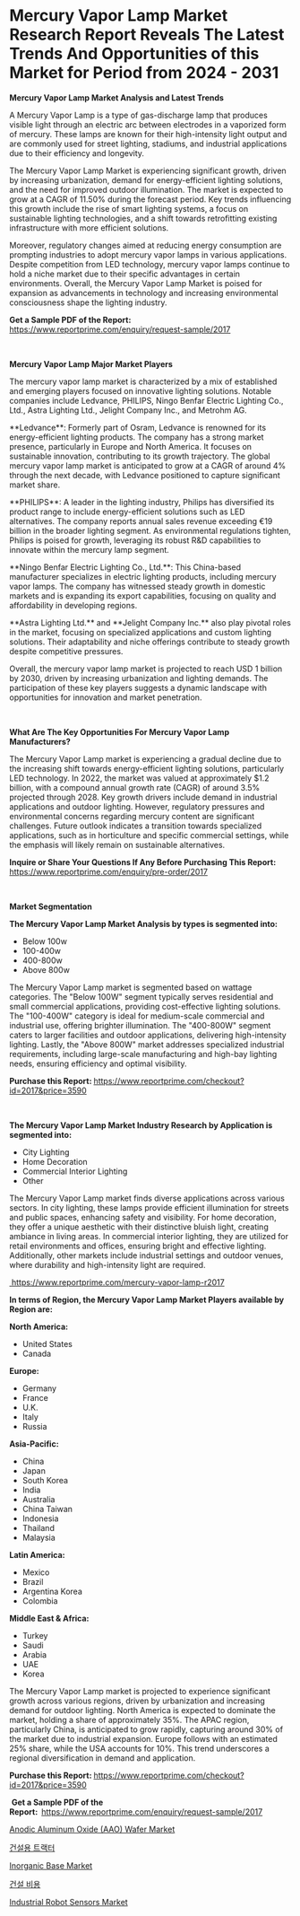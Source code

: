 <p><h1>Mercury Vapor Lamp Market Research Report Reveals The Latest Trends And Opportunities of this Market for Period from 2024 - 2031</h1></p><p><strong>Mercury Vapor Lamp Market Analysis and Latest Trends</strong></p>
<p><p>A Mercury Vapor Lamp is a type of gas-discharge lamp that produces visible light through an electric arc between electrodes in a vaporized form of mercury. These lamps are known for their high-intensity light output and are commonly used for street lighting, stadiums, and industrial applications due to their efficiency and longevity. </p><p>The Mercury Vapor Lamp Market is experiencing significant growth, driven by increasing urbanization, demand for energy-efficient lighting solutions, and the need for improved outdoor illumination. The market is expected to grow at a CAGR of 11.50% during the forecast period. Key trends influencing this growth include the rise of smart lighting systems, a focus on sustainable lighting technologies, and a shift towards retrofitting existing infrastructure with more efficient solutions.</p><p>Moreover, regulatory changes aimed at reducing energy consumption are prompting industries to adopt mercury vapor lamps in various applications. Despite competition from LED technology, mercury vapor lamps continue to hold a niche market due to their specific advantages in certain environments. Overall, the Mercury Vapor Lamp Market is poised for expansion as advancements in technology and increasing environmental consciousness shape the lighting industry.</p></p>
<p><strong>Get a Sample PDF of the Report:&nbsp;</strong> <a href="https://www.reportprime.com/enquiry/request-sample/2017">https://www.reportprime.com/enquiry/request-sample/2017</a></p>
<p>&nbsp;</p>
<p><strong>Mercury Vapor Lamp Major Market Players</strong></p>
<p><p>The mercury vapor lamp market is characterized by a mix of established and emerging players focused on innovative lighting solutions. Notable companies include Ledvance, PHILIPS, Ningo Benfar Electric Lighting Co., Ltd., Astra Lighting Ltd., Jelight Company Inc., and Metrohm AG.</p><p>**Ledvance**: Formerly part of Osram, Ledvance is renowned for its energy-efficient lighting products. The company has a strong market presence, particularly in Europe and North America. It focuses on sustainable innovation, contributing to its growth trajectory. The global mercury vapor lamp market is anticipated to grow at a CAGR of around 4% through the next decade, with Ledvance positioned to capture significant market share.</p><p>**PHILIPS**: A leader in the lighting industry, Philips has diversified its product range to include energy-efficient solutions such as LED alternatives. The company reports annual sales revenue exceeding €19 billion in the broader lighting segment. As environmental regulations tighten, Philips is poised for growth, leveraging its robust R&D capabilities to innovate within the mercury lamp segment.</p><p>**Ningo Benfar Electric Lighting Co., Ltd.**: This China-based manufacturer specializes in electric lighting products, including mercury vapor lamps. The company has witnessed steady growth in domestic markets and is expanding its export capabilities, focusing on quality and affordability in developing regions.</p><p>**Astra Lighting Ltd.** and **Jelight Company Inc.** also play pivotal roles in the market, focusing on specialized applications and custom lighting solutions. Their adaptability and niche offerings contribute to steady growth despite competitive pressures.</p><p>Overall, the mercury vapor lamp market is projected to reach USD 1 billion by 2030, driven by increasing urbanization and lighting demands. The participation of these key players suggests a dynamic landscape with opportunities for innovation and market penetration.</p></p>
<p>&nbsp;</p>
<p><strong>What Are The Key Opportunities For Mercury Vapor Lamp Manufacturers?</strong></p>
<p><p>The Mercury Vapor Lamp market is experiencing a gradual decline due to the increasing shift towards energy-efficient lighting solutions, particularly LED technology. In 2022, the market was valued at approximately $1.2 billion, with a compound annual growth rate (CAGR) of around 3.5% projected through 2028. Key growth drivers include demand in industrial applications and outdoor lighting. However, regulatory pressures and environmental concerns regarding mercury content are significant challenges. Future outlook indicates a transition towards specialized applications, such as in horticulture and specific commercial settings, while the emphasis will likely remain on sustainable alternatives.</p></p>
<p><strong>Inquire or Share Your Questions If Any Before Purchasing This Report:</strong> <a href="https://www.reportprime.com/enquiry/pre-order/2017">https://www.reportprime.com/enquiry/pre-order/2017</a></p>
<p>&nbsp;</p>
<p><strong>Market Segmentation</strong></p>
<p><strong>The Mercury Vapor Lamp Market Analysis by types is segmented into:</strong></p>
<p><ul><li>Below 100w</li><li>100-400w</li><li>400-800w</li><li>Above 800w</li></ul></p>
<p><p>The Mercury Vapor Lamp market is segmented based on wattage categories. The "Below 100W" segment typically serves residential and small commercial applications, providing cost-effective lighting solutions. The "100-400W" category is ideal for medium-scale commercial and industrial use, offering brighter illumination. The "400-800W" segment caters to larger facilities and outdoor applications, delivering high-intensity lighting. Lastly, the "Above 800W" market addresses specialized industrial requirements, including large-scale manufacturing and high-bay lighting needs, ensuring efficiency and optimal visibility.</p></p>
<p><strong>Purchase this Report:&nbsp;</strong><a href="https://www.reportprime.com/checkout?id=2017&price=3590">https://www.reportprime.com/checkout?id=2017&price=3590</a></p>
<p>&nbsp;</p>
<p><strong>The Mercury Vapor Lamp Market Industry Research by Application is segmented into:</strong></p>
<p><ul><li>City Lighting</li><li>Home Decoration</li><li>Commercial Interior Lighting</li><li>Other</li></ul></p>
<p><p>The Mercury Vapor Lamp market finds diverse applications across various sectors. In city lighting, these lamps provide efficient illumination for streets and public spaces, enhancing safety and visibility. For home decoration, they offer a unique aesthetic with their distinctive bluish light, creating ambiance in living areas. In commercial interior lighting, they are utilized for retail environments and offices, ensuring bright and effective lighting. Additionally, other markets include industrial settings and outdoor venues, where durability and high-intensity light are required.</p></p>
<p><a href="https://www.reportprime.com/mercury-vapor-lamp-r2017">&nbsp;https://www.reportprime.com/mercury-vapor-lamp-r2017</a></p>
<p><strong>In terms of Region, the Mercury Vapor Lamp Market Players available by Region are:</strong></p>
<p>
    <p> <strong> North America: </strong>
        <ul>
            <li>United States</li>
            <li>Canada</li>
        </ul>
        </p> 
    <p> <strong> Europe: </strong>
        <ul>
            <li>Germany</li>
            <li>France</li>
            <li>U.K.</li>
            <li>Italy</li>
            <li>Russia</li>
        </ul>
        </p> 
    <p> <strong> Asia-Pacific: </strong>
        <ul>
            <li>China</li>
            <li>Japan</li>
            <li>South Korea</li>
            <li>India</li>
            <li>Australia</li>
            <li>China Taiwan</li>
            <li>Indonesia</li>
            <li>Thailand</li>
            <li>Malaysia</li>
        </ul>
        </p> 
    <p> <strong> Latin America: </strong>
        <ul>
            <li>Mexico</li>
            <li>Brazil</li>
            <li>Argentina Korea</li>
            <li>Colombia</li>
        </ul>
        </p> 
    <p> <strong> Middle East & Africa: </strong>
        <ul>
            <li>Turkey</li>
            <li>Saudi</li>
            <li>Arabia</li>
            <li>UAE</li>
            <li>Korea</li>
        </ul>
    </p>
    </p>
<p><p>The Mercury Vapor Lamp market is projected to experience significant growth across various regions, driven by urbanization and increasing demand for outdoor lighting. North America is expected to dominate the market, holding a share of approximately 35%. The APAC region, particularly China, is anticipated to grow rapidly, capturing around 30% of the market due to industrial expansion. Europe follows with an estimated 25% share, while the USA accounts for 10%. This trend underscores a regional diversification in demand and application.</p></p>
<p><strong>Purchase this Report: </strong><a href="https://www.reportprime.com/checkout?id=2017&price=3590">https://www.reportprime.com/checkout?id=2017&price=3590</a></p>
<p>&nbsp;<strong>Get a Sample PDF of the Report:&nbsp;&nbsp;</strong><a href="https://www.reportprime.com/enquiry/request-sample/2017">https://www.reportprime.com/enquiry/request-sample/2017</a></p>
<p><strong></strong></p>
<p><p><a href="https://medium.com/@alanernser/anodic-aluminum-oxide-aao-wafer-market-trends-and-strategic-market-insights-2024-2031-d40354b8baaf">Anodic Aluminum Oxide (AAO) Wafer Market</a></p><p><a href="https://medium.com/@conradkirrlin76575/%EA%B1%B4%EC%84%A4-%ED%8A%B8%EB%9E%99%ED%84%B0-%EC%8B%9C%EC%9E%A5%EC%9D%80-%EC%96%B4%EB%96%BB%EA%B2%8C-%EB%B0%9C%EC%A0%84%ED%95%A0-%EA%B2%83%EC%9D%B8%EA%B0%80-2024-2031-%EB%85%84-%EC%8B%9C%EC%9E%A5-%EC%84%B1%EC%9E%A5-%EB%B6%84%EC%84%9D-96e4ec35c0c0">건설용 트랙터</a></p><p><a href="https://www.linkedin.com/pulse/inorganic-base-market-trends-regional-insights-forecasted-period-4yrwe?trackingId=HIKsP7WiTraNZBRpCC7Rwg%3D%3D">Inorganic Base Market</a></p><p><a href="https://medium.com/@conradkirrlin76575/%EA%B1%B4%EC%84%A4-%EC%A7%80%EC%B6%9C-%EC%8B%9C%EC%9E%A5-%EB%8F%99%ED%96%A5-%EB%B0%8F-%EC%A0%84%EB%9E%B5%EC%A0%81-%EC%8B%9C%EC%9E%A5-%ED%86%B5%EC%B0%B0%EB%A0%A5-2024-2031-363c97421bb0">건설 비용</a></p><p><a href="https://github.com/joannesouthgate/Market-Research-Report-List-4/blob/main/industrial-robot-sensors-market.md">Industrial Robot Sensors Market</a></p></p>